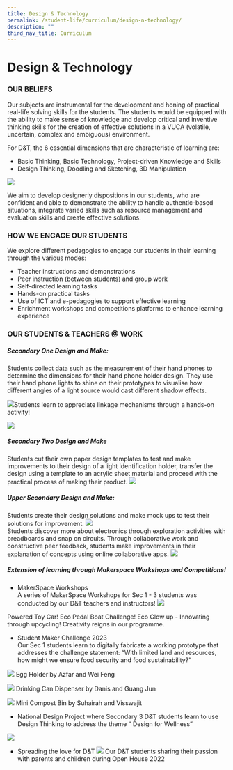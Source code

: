 ```yaml
---
title: Design & Technology
permalink: /student-life/curriculum/design-n-technology/
description: ""
third_nav_title: Curriculum
---
```

# **Design &amp; Technology**

### OUR BELIEFS

Our subjects are instrumental for the development and honing of practical real-life solving skills for the students. The students would be equipped with the ability to make sense of knowledge and develop critical and inventive thinking skills for the creation of effective solutions in a VUCA (volatile, uncertain, complex and ambiguous) environment.

For&nbsp;D&amp;T, the 6 essential dimensions that are characteristic of learning are:

*   Basic Thinking, Basic Technology, Project-driven Knowledge and Skills
*   Design Thinking, Doodling and Sketching, 3D Manipulation

![](/images/Design&Techology2023/picture1.png)

We aim to develop designerly dispositions in our students, who are confident and able to demonstrate the ability to handle authentic-based situations, integrate varied skills such as resource management and evaluation skills and create effective solutions.


### HOW WE ENGAGE OUR STUDENTS

We explore different pedagogies to engage our students in their learning through the various modes:

*   Teacher instructions and demonstrations
*   Peer instruction (between students) and group work
*   Self-directed learning tasks
*   Hands-on practical tasks
*   Use of ICT and e-pedagogies to support effective learning
*   Enrichment workshops and competitions platforms to enhance learning experience

### OUR STUDENTS &amp; TEACHERS @ WORK

##### Secondary One Design and Make:
Students collect data such as the measurement of their hand phones to determine the dimensions for their hand phone holder design. They use their hand phone lights to shine on their prototypes to visualise how different angles of a light source would cast different shadow effects. 

![](/images/Design&Techology2023/pix002.png)Students learn to appreciate linkage mechanisms through a hands-on activity!


![](/images/Design&Techology2023/dnt003.jpg)
##### Secondary Two Design and Make
Students cut their own paper design templates to test and make improvements to their design of a light identification holder, transfer the design using a template to an acrylic sheet material and proceed with the practical process of making their product.
![](/images/Design&Techology2023/pix001.png)

##### Upper Secondary Design and Make:
Students create their design solutions and make mock ups to test their solutions for improvement.
 ![](/images/Design&Techology2023/pix003.png)   
Students discover more about electronics through exploration activities with breadboards and snap on circuits. Through collaborative work and constructive peer feedback, students make improvements in their explanation of concepts using online collaborative apps.
![](/images/Design&Techology2023/pix004.png)

##### Extension of learning through Makerspace Workshops and Competitions!
- MakerSpace Workshops\
A series of MakerSpace Workshops for Sec 1 - 3 students was conducted by our D&T teachers and instructors! 
![](/images/Design&Techology2023/pix005.png)  

Powered Toy Car! Eco Pedal Boat Challenge! Eco Glow up - Innovating through upcycling! Creativity reigns in our programme.

- Student Maker Challenge 2023\
Our Sec 1 students learn to digitally fabricate a working prototype that addresses the challenge statement: “With limited land and resources, how might we ensure food security and food sustainability?”

![](/images/Design&Techology2023/pix006.png)
Egg Holder by Azfar and Wei Feng

 ![](/images/Design&Techology2023/pix007.png) 
Drinking Can Dispenser by Danis and Guang Jun

  ![](/images/Design&Techology2023/pix008.png) 
Mini Compost Bin by Suhairah and Visswajit



- National Design Project where Secondary 3 D&T students learn to use Design Thinking to address the theme “ Design for Wellness”

 ![](/images/Design&Techology2023/pix009.png)
- Spreading the love for D&T 
![](/images/Design&Techology2023/pix010.png)
Our D&T students sharing their passion with parents and children during Open House 2022